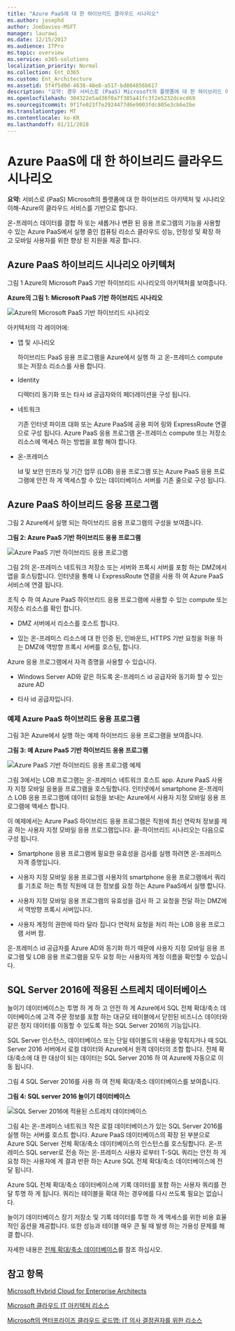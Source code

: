 ```yaml
---
title: "Azure PaaS에 대 한 하이브리드 클라우드 시나리오"
ms.author: josephd
author: JoeDavies-MSFT
manager: laurawi
ms.date: 12/15/2017
ms.audience: ITPro
ms.topic: overview
ms.service: o365-solutions
localization_priority: Normal
ms.collection: Ent_O365
ms.custom: Ent_Architecture
ms.assetid: 5f4f5d0d-4638-48e8-a517-bd804856b617
description: "요약: 경우 서비스로 (PaaS) Microsoft의 플랫폼에 대 한 하이브리드 아키텍처 및 시나리오 이해-Azure의 클라우드 서비스를 기반으로 합니다."
ms.openlocfilehash: 304322e5ad36f0a7f385a41fc3f2e5232dcecd69
ms.sourcegitcommit: 9f1fe023f7e2924477d6e9003fdc805e3cb6e2be
ms.translationtype: MT
ms.contentlocale: ko-KR
ms.lasthandoff: 01/11/2018
---
```

# <a name="hybrid-cloud-scenarios-for-azure-paas"></a>Azure PaaS에 대 한 하이브리드 클라우드 시나리오

 **요약:** 서비스로 (PaaS) Microsoft의 플랫폼에 대 한 하이브리드 아키텍처 및 시나리오 이해-Azure의 클라우드 서비스를 기반으로 합니다.
  
온-프레미스 데이터를 결합 하 또는 새롭거나 변환 된 응용 프로그램의 기능을 사용할 수 있는 Azure PaaS에서 실행 중인 컴퓨팅 리소스 클라우드 성능, 안정성 및 확장 하 고 모바일 사용자를 위한 향상 된 지원을 제공 합니다. 
  
## <a name="azure-paas-hybrid-scenario-architecture"></a>Azure PaaS 하이브리드 시나리오 아키텍처

그림 1 Azure의 Microsoft PaaS 기반 하이브리드 시나리오의 아키텍처를 보여줍니다.
  
**Azure의 그림 1: Microsoft PaaS 기반 하이브리드 시나리오**

![Azure의 Microsoft PaaS 기반 하이브리드 시나리오](images/Hybrid_Poster/Hybrid_Cloud_Stack_PaaS.png)
  
아키텍처의 각 레이어에:
  
- 앱 및 시나리오
    
    하이브리드 PaaS 응용 프로그램을 Azure에서 실행 하 고 온-프레미스 compute 또는 저장소 리소스를 사용 합니다.
    
- Identity
    
    디렉터리 동기화 또는 타사 id 공급자와의 페더레이션을 구성 됩니다.
    
- 네트워크
    
    기존 인터넷 파이프 대화 또는 Azure PaaS에 공용 피어 링와 ExpressRoute 연결으로 구성 됩니다. Azure PaaS 응용 프로그램 온-프레미스 compute 또는 저장소 리소스에 액세스 하는 방법을 포함 해야 합니다.
    
- 온-프레미스
    
    Id 및 보안 인프라 및 기간 업무 (LOB) 응용 프로그램 또는 Azure PaaS 응용 프로그램에 안전 하 게 액세스할 수 있는 데이터베이스 서버를 기존 줄으로 구성 됩니다.
    
## <a name="azure-paas-hybrid-application"></a>Azure PaaS 하이브리드 응용 프로그램

그림 2 Azure에서 실행 되는 하이브리드 응용 프로그램의 구성을 보여줍니다.
  
**그림 2: Azure PaaS 기반 하이브리드 응용 프로그램**

![Azure PaaS 기반 하이브리드 응용 프로그램](images/Hybrid_Poster/Hybrid_Cloud_Stack_PaaS_Apps.png)
  
그림 2의 온-프레미스 네트워크 저장소 또는 서버와 프록시 서버를 포함 하는 DMZ에서 앱을 호스팅합니다. 인터넷을 통해 나 ExpressRoute 연결을 사용 하 여 Azure PaaS 서비스에 연결 됩니다.
  
조직 수 하 여 Azure PaaS 하이브리드 응용 프로그램에 사용할 수 있는 compute 또는 저장소 리소스를 확인 합니다.
  
- DMZ 서버에서 리소스를 호스트 합니다.
    
- 있는 온-프레미스 리소스에 대 한 인증 된, 인바운드, HTTPS 기반 요청을 허용 하는 DMZ에 역방향 프록시 서버를 호스팅, 합니다.
    
Azure 응용 프로그램에서 자격 증명을 사용할 수 있습니다.
  
- Windows Server AD와 같은 하도록 온-프레미스 id 공급자와 동기화 할 수 있는 azure AD
    
- 타사 id 공급자입니다.
    
### <a name="example-azure-paas-hybrid-application"></a>예제 Azure PaaS 하이브리드 응용 프로그램

그림 3은 Azure에서 실행 하는 예제 하이브리드 응용 프로그램을 보여줍니다.
  
**그림 3: 예 Azure PaaS 기반 하이브리드 응용 프로그램**

![Azure PaaS 기반 하이브리드 응용 프로그램 예제](images/Hybrid_Poster/Hybrid_Cloud_Stack_PaaS_Apps_Ex.png)
  
그림 3에서는 LOB 프로그램는 온-프레미스 네트워크 호스트 app. Azure PaaS 사용자 지정 모바일 응용을 프로그램을 호스팅합니다. 인터넷에서 smartphone 온-프레미스 LOB 응용 프로그램에 데이터 요청을 보내는 Azure에서 사용자 지정 모바일 응용 프로그램에 액세스 합니다.
  
이 예제에서는 Azure PaaS 하이브리드 응용 프로그램은 직원에 최신 연락처 정보를 제공 하는 사용자 지정 모바일 응용 프로그램입니다. 끝-하이브리드 시나리오는 다음으로 구성 됩니다.
  
- Smartphone 응용 프로그램에 필요한 유효성을 검사를 실행 하려면 온-프레미스 자격 증명입니다.
    
- 사용자 지정 모바일 응용 프로그램 사용자의 smartphone 응용 프로그램에서 쿼리를 기초로 하는 특정 직원에 대 한 정보를 요청 하는 Azure PaaS에서 실행 합니다.
    
- 사용자 지정 모바일 응용 프로그램의 유효성을 검사 하 고 요청을 전달 하는 DMZ에서 역방향 프록시 서버입니다.
    
- 사용자 계정의 권한에 따라 달라 집니다 연락처 요청을 처리 하는 LOB 응용 프로그램 서버 팜.
    
온-프레미스 id 공급자를 Azure AD와 동기화 하기 때문에 사용자 지정 모바일 응용 프로그램 및 LOB 응용 프로그램을 모두 요청 하는 사용자의 계정 이름을 확인할 수 있습니다.
  
## <a name="stretch-database-with-sql-server-2016"></a>SQL Server 2016에 적용된 스트레치 데이터베이스

늘이기 데이터베이스는 투명 하 게 하 고 안전 하 게 Azure에서 SQL 전체 확대/축소 데이터베이스에 고객 주문 정보를 포함 하는 대규모 테이블에서 닫힌된 비즈니스 데이터와 같은 정지 데이터를 이동할 수 있도록 하는 SQL Server 2016의 기능입니다.
  
SQL Server 인스턴스, 데이터베이스 또는 단일 테이블도의 내용을 맞춰지거나 때 SQL Server 2016 서버에서 로컬 데이터와 Azure에서 원격 데이터의 조합 합니다. 전체 확대/축소에 대 한 대상이 되는 데이터는 SQL Server 2016 하 여 Azure에 자동으로 이동 됩니다.
  
그림 4 SQL Server 2016를 사용 하 여 전체 확대/축소 데이터베이스를 보여줍니다.
  
**그림 4: SQL server 2016 늘이기 데이터베이스**

![SQL Server 2016에 적용된 스트레치 데이터베이스](images/Hybrid_Poster/Hybrid_Cloud_Stack_PaaS_Apps_SQL.png)
  
그림 4는 온-프레미스 네트워크 작은 로컬 데이터베이스가 있는 SQL Server 2016를 실행 하는 서버를 호스트 합니다. Azure PaaS 데이터베이스의 확장 된 부분으로 Azure SQL Server 전체 확대/축소 데이터베이스의 인스턴스를 호스팅합니다. 온-프레미스 SQL server로 전송 하는 온-프레미스 사용자 로부터 T-SQL 쿼리는 안전 하 게 요청 하는 사용자에 게 결과 반환 하는 Azure SQL 전체 확대/축소 데이터베이스에 전달 됩니다.
  
 Azure SQL 전체 확대/축소 데이터베이스에 기록 데이터를 포함 하는 사용자 쿼리를 전달 투명 하 게 됩니다. 쿼리는 테이블을 확대 하는 경우에를 다시 쓰도록 필요는 없습니다.
  
늘이기 데이터베이스 장기 저장소 및 기록 데이터를 투명 하 게 액세스를 위한 비용 효율적인 옵션을 제공합니다. 또한 성능과 테이블 매우 큰 될 때 발생 하는 가용성 문제를 해결 합니다.
  
자세한 내용은 [전체 확대/축소 데이터베이스](https://msdn.microsoft.com/library/dn935011.aspx)를 참조 하십시오.
  
## <a name="see-also"></a>참고 항목

[Microsoft Hybrid Cloud for Enterprise Architects](microsoft-hybrid-cloud-for-enterprise-architects.md)
  
[Microsoft 클라우드 IT 아키텍처 리소스](microsoft-cloud-it-architecture-resources.md)

[Microsoft의 엔터프라이즈 클라우드 로드맵: IT 의사 결정권자를 위한 리소스](https://sway.com/FJ2xsyWtkJc2taRD)



